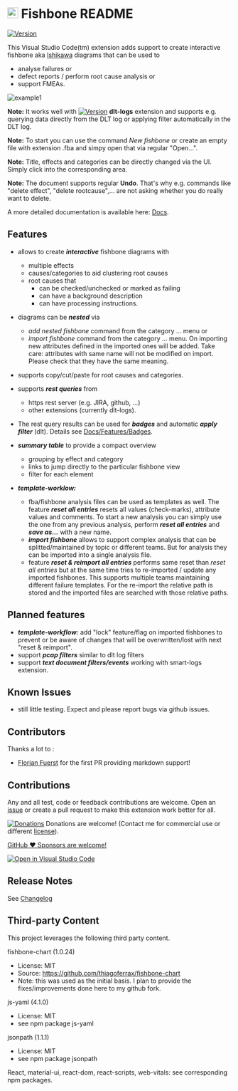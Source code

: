 # <img src="https://github.com/mbehr1/fishbone/blob/main/fishbone-icon2.png?raw=true" alt="icon" width="24"> Fishbone README

[![Version](https://vsmarketplacebadge.apphb.com/version/mbehr1.fishbone.svg)](https://marketplace.visualstudio.com/items?itemName=mbehr1.fishbone)

This Visual Studio Code(tm) extension adds support to create interactive fishbone aka [Ishikawa](https://en.wikipedia.org/wiki/Ishikawa_diagram) diagrams that can be used to 
- analyse failures or
- defect reports / perform root cause analysis or
- support FMEAs.

![example1](https://github.com/mbehr1/fishbone/blob/main/images/fishbone_example1.gif?raw=true)

**Note:** It works well with [![Version](https://vsmarketplacebadge.apphb.com/version/mbehr1.dlt-logs.svg)](https://marketplace.visualstudio.com/items?itemName=mbehr1.dlt-logs) **dlt-logs** extension and supports e.g. querying data directly from the DLT log or applying filter automatically in the DLT log. 

**Note:** To start you can use the command *New fishbone* or create an empty file with extension .fba and simpy open that via regular "Open...".

**Note:** Title, effects and categories can be directly changed via the UI. Simply click into the corresponding area.

**Note:** The document supports regular **Undo**. That's why e.g. commands like "delete effect", "delete rootcause",... are not asking whether you do really want to delete.

A more detailed documentation is available here: [Docs](https://mbehr1.github.io/fishbone/). 

## Features

- allows to create ***interactive*** fishbone diagrams with
  - multiple effects
  - causes/categories to aid clustering root causes
  - root causes that
    - can be checked/unchecked or marked as failing
    - can have a background description
    - can have processing instructions.

- diagrams can be ***nested*** via 
  - *add nested fishbone* command from the category ... menu or
  - *import fishbone* command from the category ... menu. On importing new attributes defined in the imported ones will be added. Take care: attributes with same name will not be modified on import. Please check that they have the same meaning.
- supports copy/cut/paste for root causes and categories.
- supports ***rest queries*** from
  - https rest server (e.g. JIRA, github, ...)
  - other extensions (currently dlt-logs).
- The rest query results can be used for ***badges*** and automatic ***apply filter*** (dlt). Details see [Docs/Features/Badges](https://mbehr1.github.io/fishbone/docs/badges). 

- ***summary table*** to provide a compact overview
	- grouping by effect and category
	- links to jump directly to the particular fishbone view
	- filter for each element
- ***template-worklow:***
  - fba/fishbone analysis files can be used as templates as well. The feature ***reset all entries*** resets all values (check-marks), attribute values and comments. To start a new analysis you can simply use the one from any previous analysis, perform ***reset all entries*** and ***save as...*** with a new name.
  - ***import fishbone*** allows to support complex analysis that can be splitted/maintained by topic or different teams. But for analysis they can be imported into a single analysis file.
  - feature ***reset & reimport all entries*** performs same reset than *reset all entries* but at the same time tries to re-imported / update any imported fishbones. This supports multiple teams maintaining different failure templates. For the re-import the relative path is stored and the imported files are searched with those relative paths.


<!-- todo add image \!\[feature X\]\(images/feature-x.png\) -->

## Planned features

- ***template-workflow:*** add "lock" feature/flag on imported fishbones to prevent or be aware of changes that will be overwritten/lost with next "reset & reimport".
- support ***pcap filters*** similar to dlt log filters
- support ***text document filters/events*** working with smart-logs extension.

## Known Issues

- still little testing. Expect and please report bugs via github issues.

## Contributors

Thanks a lot to :
- [Florian Fuerst](https://github.com/flfue) for the first PR providing markdown support!

## Contributions

Any and all test, code or feedback contributions are welcome.
Open an [issue](https://github.com/mbehr1/fishbone/issues) or create a pull request to make this extension work better for all.

[![Donations](https://www.paypalobjects.com/en_US/DK/i/btn/btn_donateCC_LG.gif)](https://www.paypal.com/cgi-bin/webscr?cmd=_s-xclick&hosted_button_id=2ZNMJP5P43QQN&source=url) Donations are welcome! (Contact me for commercial use or different [license](https://creativecommons.org/licenses/by-nc-sa/4.0/legalcode)).

[GitHub ♥︎ Sponsors are welcome!](https://github.com/sponsors/mbehr1)

[![Open in Visual Studio Code](https://img.shields.io/static/v1?logo=visualstudiocode&label=&message=Open%20in%20Visual%20Studio%20Code&labelColor=2c2c32&color=007acc&logoColor=007acc)](https://open.vscode.dev/mbehr1/fishbone)

## Release Notes

See [Changelog](./CHANGELOG.md)

## Third-party Content

This project leverages the following third party content.

fishbone-chart (1.0.24)
 - License: MIT
 - Source: https://github.com/thiagoferrax/fishbone-chart
 - Note: this was used as the initial basis. I plan to provide the fixes/improvements done here to my github fork.

js-yaml (4.1.0)
 - License: MIT
 - see npm package js-yaml
 
jsonpath (1.1.1)
 - License: MIT
 - see npm package jsonpath

React, material-ui, react-dom, react-scripts, web-vitals: see corresponding npm packages.

